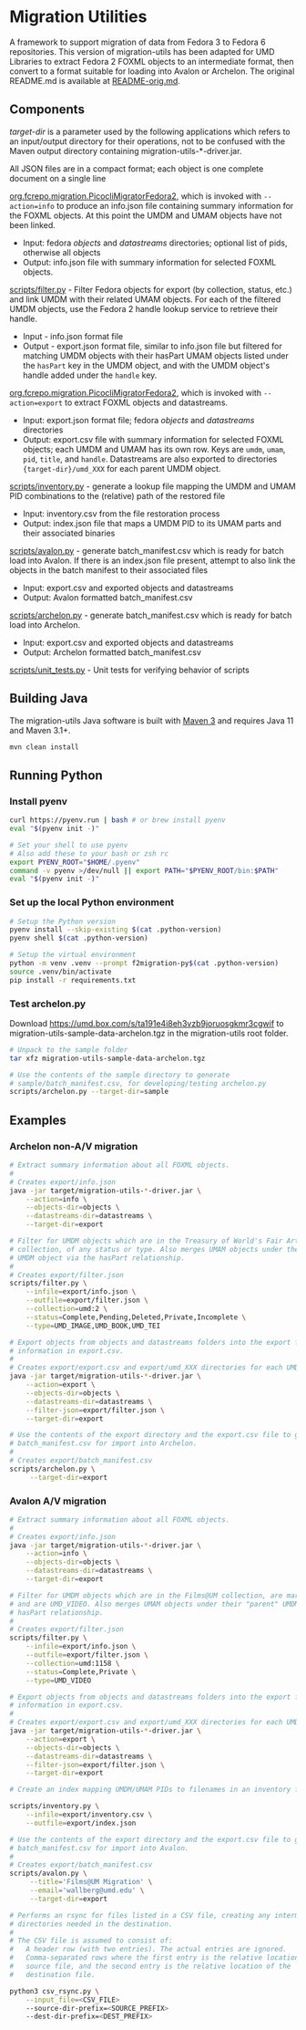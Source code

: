 # Migration Utilities

A framework to support migration of data from Fedora 3 to Fedora 6 repositories. This version of
migration-utils has been adapted for UMD Libraries to extract Fedora 2 FOXML objects to an
intermediate format, then convert to a format suitable for loading into Avalon or Archelon. The
original README.md is available at [README-orig.md](README-orig.md).

## Components

*target-dir* is a parameter used by the following applications which refers to
an input/output directory for their operations, not to be confused with the
Maven output directory containing migration-utils-*-driver.jar.

All JSON files are in a compact format; each object is one complete document on
a single line

[org.fcrepo.migration.PicocliMigratorFedora2](src/main/java/org/fcrepo/migration/PicocliMigratorFedora2.java),
which is invoked with `--action=info` to produce an info.json file containing
summary information for the FOXML objects. At this point the UMDM and UMAM
objects have not been linked.

* Input: fedora *objects* and *datastreams* directories; optional list of pids,
  otherwise all objects
* Output: info.json file with summary information for selected FOXML objects.

[scripts/filter.py](scripts/filter.py) - Filter Fedora objects for export (by
collection, status, etc.) and link UMDM with their related UMAM objects. For
each of the filtered UMDM objects, use the Fedora 2 handle lookup service to
retrieve their handle.

* Input - info.json format file
* Output - export.json format file, similar to info.json file but filtered for
  matching UMDM objects with their hasPart UMAM objects listed under the
  `hasPart` key in the UMDM object, and with the UMDM object's handle added
  under the `handle` key.

[org.fcrepo.migration.PicocliMigratorFedora2](src/main/java/org/fcrepo/migration/PicocliMigratorFedora2.java),
which is invoked with `--action=export` to extract FOXML objects and datastreams.

* Input: export.json format file; fedora *objects* and *datastreams* directories
* Output: export.csv file with summary information for selected FOXML objects;
  each UMDM and UMAM has its own row. Keys are `umdm`, `umam`, `pid`,
  `title`, and `handle`. Datastreams are also exported to directories
  `{target-dir}/umd_XXX` for each parent UMDM object.

[scripts/inventory.py](scripts/inventory.py) - generate a lookup file
mapping the UMDM and UMAM PID combinations to the (relative) path of the
restored file

* Input: inventory.csv from the file restoration process
* Output: index.json file that maps a UMDM PID to its UMAM parts and their
  associated binaries

[scripts/avalon.py](scripts/avalon.py) - generate batch_manifest.csv which is
ready for batch load into Avalon. If there is an index.json file present,
attempt to also link the objects in the batch manifest to their associated
files

* Input: export.csv and exported objects and datastreams
* Output: Avalon formatted batch_manifest.csv

[scripts/archelon.py](scripts/archelon.py) - generate batch_manifest.csv which is
ready for batch load into Archelon.

* Input: export.csv and exported objects and datastreams
* Output: Archelon formatted batch_manifest.csv

[scripts/unit_tests.py](scripts/unit_tests.py) - Unit tests for verifying
behavior of scripts

## Building Java

The migration-utils Java software is built with [Maven 3](https://maven.apache.org)
and requires Java 11 and Maven 3.1+.

```bash
mvn clean install
```

## Running Python

### Install pyenv

```bash
curl https://pyenv.run | bash # or brew install pyenv
eval "$(pyenv init -)"

# Set your shell to use pyenv
# Also add these to your bash or zsh rc
export PYENV_ROOT="$HOME/.pyenv"
command -v pyenv >/dev/null || export PATH="$PYENV_ROOT/bin:$PATH"
eval "$(pyenv init -)"
```

### Set up the local Python environment

```bash
# Setup the Python version
pyenv install --skip-existing $(cat .python-version)
pyenv shell $(cat .python-version)

# Setup the virtual environment
python -m venv .venv --prompt f2migration-py$(cat .python-version)
source .venv/bin/activate
pip install -r requirements.txt
```

### Test archelon.py

Download https://umd.box.com/s/ta191e4i8eh3vzb9joruosgkmr3cgwif to migration-utils-sample-data-archelon.tgz in the migration-utils root folder.

```bash
# Unpack to the sample folder
tar xfz migration-utils-sample-data-archelon.tgz

# Use the contents of the sample directory to generate
# sample/batch_manifest.csv, for developing/testing archelon.py
scripts/archelon.py --target-dir=sample
```

## Examples

### Archelon non-A/V migration

```bash
# Extract summary information about all FOXML objects.
#
# Creates export/info.json
java -jar target/migration-utils-*-driver.jar \
    --action=info \
    --objects-dir=objects \
    --datastreams-dir=datastreams \
    --target-dir=export

# Filter for UMDM objects which are in the Treasury of World's Fair Art & Architecture
# collection, of any status or type. Also merges UMAM objects under their "parent"
# UMDM object via the hasPart relationship.
#
# Creates export/filter.json
scripts/filter.py \
    --infile=export/info.json \
    --outfile=export/filter.json \
    --collection=umd:2 \
    --status=Complete,Pending,Deleted,Private,Incomplete \
    --type=UMD_IMAGE,UMD_BOOK,UMD_TEI

# Export objects from objects and datastreams folders into the export folder, with summary
# information in export.csv.
#
# Creates export/export.csv and export/umd_XXX directories for each UMDM.
java -jar target/migration-utils-*-driver.jar \
    --action=export \
    --objects-dir=objects \
    --datastreams-dir=datastreams \
    --filter-json=export/filter.json \
    --target-dir=export

# Use the contents of the export directory and the export.csv file to generate
# batch_manifest.csv for import into Archelon.
#
# Creates export/batch_manifest.csv
scripts/archelon.py \
     --target-dir=export
```

### Avalon A/V migration

```bash
# Extract summary information about all FOXML objects.
#
# Creates export/info.json
java -jar target/migration-utils-*-driver.jar \
    --action=info \
    --objects-dir=objects \
    --datastreams-dir=datastreams \
    --target-dir=export

# Filter for UMDM objects which are in the Films@UM collection, are marked Complete or Private,
# and are UMD_VIDEO. Also merges UMAM objects under their "parent" UMDM object via the
# hasPart relationship.
#
# Creates export/filter.json
scripts/filter.py \
    --infile=export/info.json \
    --outfile=export/filter.json \
    --collection=umd:1158 \
    --status=Complete,Private \
    --type=UMD_VIDEO

# Export objects from objects and datastreams folders into the export folder, with summary
# information in export.csv.
#
# Creates export/export.csv and export/umd_XXX directories for each UMDM.
java -jar target/migration-utils-*-driver.jar \
    --action=export \
    --objects-dir=objects \
    --datastreams-dir=datastreams \
    --filter-json=export/filter.json \
    --target-dir=export

# Create an index mapping UMDM/UMAM PIDs to filenames in an inventory file

scripts/inventory.py \
    --infile=export/inventory.csv \
    --outfile=export/index.json

# Use the contents of the export directory and the export.csv file to generate
# batch_manifest.csv for import into Avalon.
#
# Creates export/batch_manifest.csv
scripts/avalon.py \
     --title='Films@UM Migration' \
     --email='wallberg@umd.edu' \
     --target-dir=export

# Performs an rsync for files listed in a CSV file, creating any intermediate
# directories needed in the destination.
#
# The CSV file is assumed to consist of:
#   A header row (with two entries). The actual entries are ignored.
#   Comma-separated rows where the first entry is the relative location of the
#   source file, and the second entry is the relative location of the
#   destination file.

python3 csv_rsync.py \
    --input_file=<CSV_FILE>
    --source-dir-prefix=<SOURCE_PREFIX>
    --dest-dir-prefix=<DEST_PREFIX>
```
